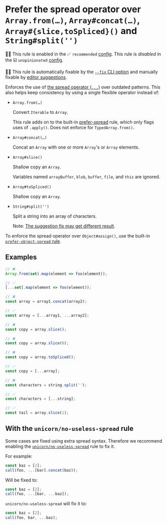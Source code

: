 # Prefer the spread operator over `Array.from(…)`, `Array#concat(…)`, `Array#{slice,toSpliced}()` and `String#split('')`

💼🚫 This rule is enabled in the ✅ `recommended` [config](https://github.com/sindresorhus/eslint-plugin-unicorn#recommended-config). This rule is _disabled_ in the ☑️ `unopinionated` [config](https://github.com/sindresorhus/eslint-plugin-unicorn#recommended-config).

🔧💡 This rule is automatically fixable by the [`--fix` CLI option](https://eslint.org/docs/latest/user-guide/command-line-interface#--fix) and manually fixable by [editor suggestions](https://eslint.org/docs/latest/use/core-concepts#rule-suggestions).

<!-- end auto-generated rule header -->
<!-- Do not manually modify this header. Run: `npm run fix:eslint-docs` -->

Enforces the use of [the spread operator (`...`)](https://developer.mozilla.org/en-US/docs/Web/JavaScript/Reference/Operators/Spread_syntax) over outdated patterns. This also helps keep consistency by using a single flexible operator instead of:

- `Array.from(…)`

	Convert `Iterable` to `Array`.

	This rule adds on to the built-in [prefer-spread](https://eslint.org/docs/rules/prefer-spread) rule, which only flags uses of `.apply()`. Does not enforce for `TypedArray.from()`.

- `Array#concat(…)`

	Concat an `Array` with one or more `Array`'s or `Array` elements.

- `Array#slice()`

	Shallow copy an `Array`.

	Variables named `arrayBuffer`, `blob`, `buffer`, `file`, and `this` are ignored.

- `Array#toSpliced()`

	Shallow copy an `Array`.

- `String#split('')`

	Split a string into an array of characters.

	Note: [The suggestion fix may get different result](https://stackoverflow.com/questions/4547609/how-to-get-character-array-from-a-string/34717402#34717402).

To enforce the spread operator over `Object#assign()`, use the built-in [`prefer-object-spread` rule](https://eslint.org/docs/rules/prefer-object-spread).

## Examples

```js
// ❌
Array.from(set).map(element => foo(element));

// ✅
[...set].map(element => foo(element));
```

```js
// ❌
const array = array1.concat(array2);

// ✅
const array = [...array1, ...array2];
```

```js
// ❌
const copy = array.slice();

// ❌
const copy = array.slice(0);

// ❌
const copy = array.toSpliced();

// ✅
const copy = [...array];
```

```js
// ❌
const characters = string.split('');

// ✅
const characters = [...string];
```

```js
// ✅
const tail = array.slice(1);
```

## With the `unicorn/no-useless-spread` rule

Some cases are fixed using extra spread syntax. Therefore we recommend enabling the [`unicorn/no-useless-spread`](./no-useless-spread.md) rule to fix it.

For example:

```js
const baz = [2];
call(foo, ...[bar].concat(baz));
```

Will be fixed to:

```js
const baz = [2];
call(foo, ...[bar, ...baz]);
```

`unicorn/no-useless-spread` will fix it to:

```js
const baz = [2];
call(foo, bar, ...baz);
```
